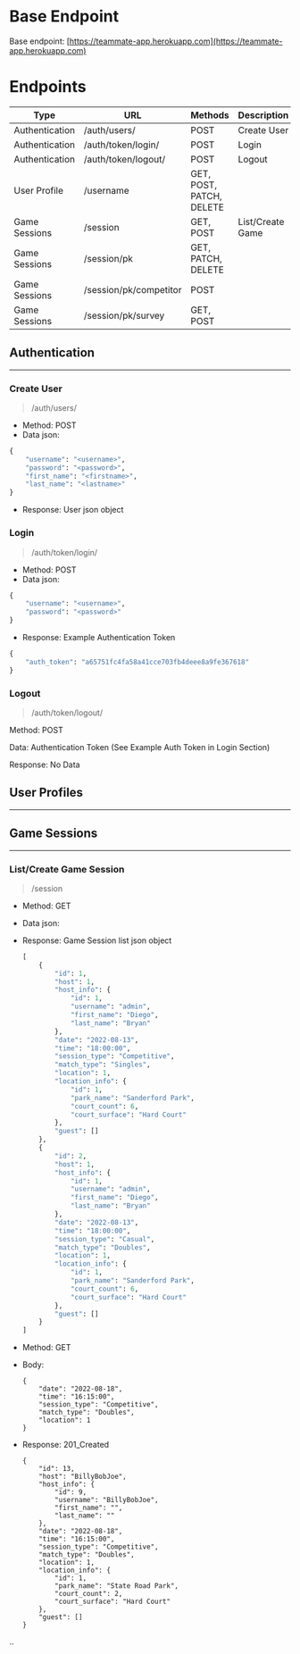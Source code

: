 # Base Endpoint

Base endpoint: [https://teammate-app.herokuapp.com](https://teammate-app.herokuapp.com)

# Endpoints
| Type | URL | Methods | Description |
| --- | --- | --- | --- |
| Authentication | /auth/users/ | POST | Create User |
| Authentication | /auth/token/login/ | POST | Login |
| Authentication | /auth/token/logout/ | POST | Logout |
| User Profile | /username | GET, POST, PATCH, DELETE |  |
| Game Sessions | /session | GET, POST | List/Create Game |
| Game Sessions | /session/pk | GET, PATCH, DELETE |  |
| Game Sessions | /session/pk/competitor | POST |  |
| Game Sessions | /session/pk/survey | GET, POST |  |
## Authentication

---

### Create User

> /auth/users/
> 
- Method: POST
- Data json:

```python
{ 
	"username": "<username>", 
	"password": "<password>",
	"first_name": "<firstname>",
	"last_name": "<lastname>" 
}
```

- Response: User json object

### Login

> /auth/token/login/
> 
- Method: POST
- Data json:

```python
{ 
	"username": "<username>", 
	"password": "<password>" 
}
```

- Response: Example Authentication Token

```python
{
	"auth_token": "a65751fc4fa58a41cce703fb4deee8a9fe367618"
}
```

### Logout

> /auth/token/logout/
> 

Method: POST

Data: Authentication Token (See Example Auth Token in Login Section)

Response: No Data

## User Profiles

---

## Game Sessions

---

### List/Create Game Session

> /session
> 
- Method: GET
- Data json:
- Response: Game Session list json object
    
    ```python
    [
    	{
    		"id": 1,
    		"host": 1,
    		"host_info": {
    			"id": 1,
    			"username": "admin",
    			"first_name": "Diego",
    			"last_name": "Bryan"
    		},
    		"date": "2022-08-13",
    		"time": "18:00:00",
    		"session_type": "Competitive",
    		"match_type": "Singles",
    		"location": 1,
    		"location_info": {
    			"id": 1,
    			"park_name": "Sanderford Park",
    			"court_count": 6,
    			"court_surface": "Hard Court"
    		},
    		"guest": []
    	},
    	{
    		"id": 2,
    		"host": 1,
    		"host_info": {
    			"id": 1,
    			"username": "admin",
    			"first_name": "Diego",
    			"last_name": "Bryan"
    		},
    		"date": "2022-08-13",
    		"time": "18:00:00",
    		"session_type": "Casual",
    		"match_type": "Doubles",
    		"location": 1,
    		"location_info": {
    			"id": 1,
    			"park_name": "Sanderford Park",
    			"court_count": 6,
    			"court_surface": "Hard Court"
    		},
    		"guest": []
    	}
    ]
    ```

- Method: GET
- Body:
    ```
    {
        "date": "2022-08-18",
        "time": "16:15:00",
        "session_type": "Competitive",
        "match_type": "Doubles",
        "location": 1
    }
    ```
- Response: 201_Created
    ```
	{
        "id": 13,
        "host": "BillyBobJoe",
        "host_info": {
            "id": 9,
            "username": "BillyBobJoe",
            "first_name": "",
            "last_name": ""
        },
        "date": "2022-08-18",
        "time": "16:15:00",
        "session_type": "Competitive",
        "match_type": "Doubles",
        "location": 1,
        "location_info": {
            "id": 1,
            "park_name": "State Road Park",
            "court_count": 2,
            "court_surface": "Hard Court"
        },
        "guest": []
    }
    ```

..